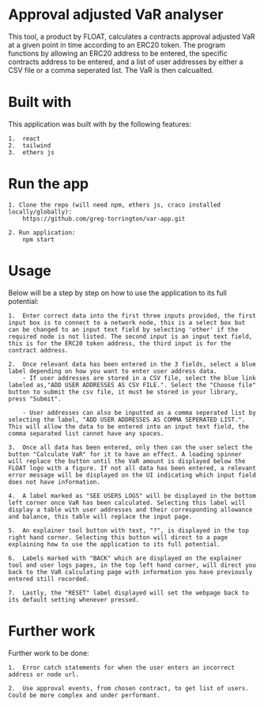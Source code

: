# Approval adjusted VaR analyser
This tool, a product by FLOAT, calculates a contracts approval adjusted VaR at a given point
in time according to an ERC20 token. The program functions by allowing
an ERC20 address to be entered, the specific contracts address to be
entered, and a list of user addresses by either a CSV file or a comma seperated
list. The VaR is then calcualted.

# Built with
This application was built with by the following features:

    1.  react 
    2.  tailwind 
    3.  ethers js

# Run the app
    1. Clone the repo (will need npm, ethers js, craco installed locally/globally): 
        https://github.com/greg-torrington/var-app.git
    
    2. Run application: 
        npm start

# Usage
Below will be a step by step on how to use the application to its full potential:
    
    1.  Enter correct data into the first three inputs provided, the first input box is to connect to a network node, this is a select box but can be changed to an input text field by selecting 'other' if the required node is not listed. The second input is an input text field, this is for the ERC20 token address, the third input is for the contract address. 

    2.  Once relevant data has been entered in the 3 fields, select a blue label depending on how you want to enter user address data. 
        - If user addresses are stored in a CSV file, select the blue link labeled as,"ADD USER ADDRESSES AS CSV FILE.". Select the "Choose file" button to submit the csv file, it must be stored in your library, press "Submit".

        - User addresses can also be inputted as a comma seperated list by selecting the label, "ADD USER ADDRESSES AS COMMA SEPERATED LIST.". This will allow the data to be entered into an input text field, the comma separated list cannot have any spaces. 

    3.  Once all data has been entered, only then can the user select the button "Calculate VaR" for it to have an effect. A loading spinner will replace the button until the VaR amount is displayed below the FLOAT logo with a figure. If not all data has been entered, a relevant error message will be displayed on the UI indicating which input field does not have information.

    4.  A label marked as "SEE USERS LOGS" will be displayed in the bottom left corner once VaR has been calculated. Selecting this label will display a table with user addresses and their corresponding allowance and balance, this table will replace the input page.

    5.  An explainer tool button with text, "?", is displayed in the top right hand corner. Selecting this button will direct to a page explaining how to use the application to its full potential. 

    6.  Labels marked with "BACK" which are displayed on the explainer tool and user logs pages, in the top left hand corner, will direct you back to the VaR calculating page with information you have previously entered still recorded.

    7.  Lastly, the "RESET" label displayed will set the webpage back to its default setting whenever pressed.

# Further work
Further work to be done:

    1.  Error catch statements for when the user enters an incorrect address or node url.
    
    2.  Use approval events, from chosen contract, to get list of users. Could be more complex and under performant. 